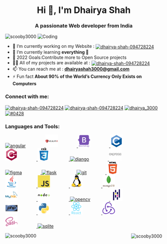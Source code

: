 <h1 align="center">Hi 👋, I'm Dhairya Shah</h1>
<h3 align="center">A passionate Web developer from India</h3>
<img align="right" alt="Coding" width="400" src="https://c.tenor.com/WthWmIXI24cAAAAd/work-working.gif">
<p align="left"> <img src="https://komarev.com/ghpvc/?username=scooby3000&label=Profile%20views&color=0e75b6&style=flat" alt="scooby3000" /> </p>

- 🔭 I’m currently working on my Website : [<img align="center" src="https://www.svgrepo.com/show/35727/website.svg" alt="dhairya-shah-094728224" height="25" width="25" />](https://scooby3000.github.io/Portfolio/)
- 🌱 I’m currently learning **everything 🤣**
- 🥅 2022 Goals:Contribute more to Open Source projects
- 👨‍💻 All of my projects are available at : [<img align="center" src="https://www.svgrepo.com/show/331724/github-code-source.svg" alt="dhairya-shah-094728224" height="25" width="25" />](https://github.com/Scooby3000?tab=repositories)
- 📫 You can reach me at : **dhairyashah3000@gmail.com**
- ⚡ Fun fact **About 90% of the World’s Currency Only Exists on Computers**

<h3 align="left">Connect with me:</h3>
<p align="left">
<a href="https://scooby3000.github.io/Portfolio/" target="blank"><img align="center" src="https://www.svgrepo.com/show/35727/website.svg" alt="dhairya-shah-094728224" height="35" width="40" /></a>
<a href="https://linkedin.com/in/dhairya-shah-094728224" target="blank"><img align="center" src="https://raw.githubusercontent.com/rahuldkjain/github-profile-readme-generator/master/src/images/icons/Social/linked-in-alt.svg" alt="dhairya-shah-094728224" height="30" width="40" /></a>
<a href="https://instagram.com/dhairya_3000" target="blank"><img align="center" src="https://raw.githubusercontent.com/rahuldkjain/github-profile-readme-generator/master/src/images/icons/Social/instagram.svg" alt="dhairya_3000" height="30" width="40" /></a>
<a href="https://discord.gg/#0428" target="blank"><img align="center" src="https://raw.githubusercontent.com/rahuldkjain/github-profile-readme-generator/master/src/images/icons/Social/discord.svg" alt="#0428" height="30" width="40" /></a>
</p>


<h3 align="left">Languages and Tools:</h3>
<p align="left"> 
<a href="https://angular.io" target="_blank" rel="noreferrer"> <img src="https://angular.io/assets/images/logos/angular/angular.svg" alt="angular" width="40" height="40"style="padding-right:60px;"/> </a> 
<a href="https://angular.io" target="_blank" rel="noreferrer"> <img src="https://raw.githubusercontent.com/devicons/devicon/master/icons/angularjs/angularjs-original-wordmark.svg" alt="angularjs" width="40" height="40" style="padding-right:60px;"/> </a> 
<a href="https://getbootstrap.com" target="_blank" rel="noreferrer"> <img src="https://raw.githubusercontent.com/devicons/devicon/master/icons/bootstrap/bootstrap-plain-wordmark.svg" alt="bootstrap" width="40" height="40"style="padding-right:60px;"/> </a> 
<a href="https://www.cprogramming.com/" target="_blank" rel="noreferrer"> <img src="https://raw.githubusercontent.com/devicons/devicon/master/icons/c/c-original.svg" alt="c" width="40" height="40"style="padding-right:60px;"/> </a> 
<a href="https://www.w3schools.com/cpp/" target="_blank" rel="noreferrer"> <img src="https://raw.githubusercontent.com/devicons/devicon/master/icons/cplusplus/cplusplus-original.svg" alt="cplusplus" width="40" height="40" style="padding-right:60px;"/> </a> 
<a href="https://www.w3schools.com/css/" target="_blank" rel="noreferrer"> <img src="https://raw.githubusercontent.com/devicons/devicon/master/icons/css3/css3-original-wordmark.svg" alt="css3" width="40" height="40"style="padding-right:60px;" /> </a> 
<a href="https://www.djangoproject.com/" target="_blank" rel="noreferrer"> <img src="https://www.svgrepo.com/show/373554/django.svg" alt="django" width="40" height="40" style="padding-right:60px;"/> </a> 
<a href="https://expressjs.com" target="_blank" rel="noreferrer"> <img src="https://raw.githubusercontent.com/devicons/devicon/master/icons/express/express-original-wordmark.svg" alt="express" width="40" height="40" style="padding-right:60px;"/> </a> 
<a href="https://www.figma.com/" target="_blank" rel="noreferrer"> <img src="https://www.vectorlogo.zone/logos/figma/figma-icon.svg" alt="figma" width="40" height="40" style="padding-right:60px;"/> </a> 
<a href="https://flask.palletsprojects.com/" target="_blank" rel="noreferrer"> <img src="https://www.vectorlogo.zone/logos/pocoo_flask/pocoo_flask-icon.svg" alt="flask" width="40" height="40"style="padding-right:60px;" /> </a> 
<a href="https://git-scm.com/" target="_blank" rel="noreferrer"> <img src="https://www.vectorlogo.zone/logos/git-scm/git-scm-icon.svg" alt="git" width="40" height="40"style="padding-right:60px;" /> </a> 
<a href="https://www.w3.org/html/" target="_blank" rel="noreferrer"> <img src="https://raw.githubusercontent.com/devicons/devicon/master/icons/html5/html5-original-wordmark.svg" alt="html5" width="40" height="40"style="padding-right:60px;" /> </a> 
<a href="https://www.java.com" target="_blank" rel="noreferrer"> <img src="https://raw.githubusercontent.com/devicons/devicon/master/icons/java/java-original.svg" alt="java" width="40" height="40" style="padding-right:60px;"/> </a> 
<a href="https://developer.mozilla.org/en-US/docs/Web/JavaScript" target="_blank" rel="noreferrer"> <img src="https://raw.githubusercontent.com/devicons/devicon/master/icons/javascript/javascript-original.svg" alt="javascript" width="40" height="40"style="padding-right:60px;" /> </a> 
<a href="https://www.linux.org/" target="_blank" rel="noreferrer"> <img src="https://raw.githubusercontent.com/devicons/devicon/master/icons/linux/linux-original.svg" alt="linux" width="40" height="40" style="padding-right:60px;"/> </a> 
<a href="https://www.mongodb.com/" target="_blank" rel="noreferrer"> <img src="https://raw.githubusercontent.com/devicons/devicon/master/icons/mongodb/mongodb-original-wordmark.svg" alt="mongodb" width="40" height="40" style="padding-right:60px;"/> </a> 
<a href="https://www.mysql.com/" target="_blank" rel="noreferrer"> <img src="https://raw.githubusercontent.com/devicons/devicon/master/icons/mysql/mysql-original-wordmark.svg" alt="mysql" width="40" height="40"style="padding-right:60px;"/> </a> 
<a href="https://nodejs.org" target="_blank" rel="noreferrer"> <img src="https://raw.githubusercontent.com/devicons/devicon/master/icons/nodejs/nodejs-original-wordmark.svg" alt="nodejs" width="40" height="40" style="padding-right:60px;"/> </a> 
<a href="https://opencv.org/" target="_blank" rel="noreferrer"> <img src="https://www.vectorlogo.zone/logos/opencv/opencv-icon.svg" alt="opencv" width="40" height="40" style="padding-right:60px;"/> </a> 
<a href="https://pandas.pydata.org/" target="_blank" rel="noreferrer"> <img src="https://raw.githubusercontent.com/devicons/devicon/2ae2a900d2f041da66e950e4d48052658d850630/icons/pandas/pandas-original.svg" alt="pandas" width="40" height="40" style="padding-right:60px;"/> </a> <a href="https://www.php.net" target="_blank" rel="noreferrer"> <img src="https://raw.githubusercontent.com/devicons/devicon/master/icons/php/php-original.svg" alt="php" width="40" height="40"style="padding-right:60px;" /> </a> 
<a href="https://www.python.org" target="_blank" rel="noreferrer"> <img src="https://raw.githubusercontent.com/devicons/devicon/master/icons/python/python-original.svg" alt="python" width="40" height="40"style="padding-right:60px;" /> </a> 
<a href="https://reactjs.org/" target="_blank" rel="noreferrer"> <img src="https://raw.githubusercontent.com/devicons/devicon/master/icons/react/react-original-wordmark.svg" alt="react" width="40" height="40"style="padding-right:60px;"/> </a> 
<a href="https://redux.js.org" target="_blank" rel="noreferrer"> <img src="https://raw.githubusercontent.com/devicons/devicon/master/icons/redux/redux-original.svg" alt="redux" width="40" height="40"style="padding-right:60px;"/> </a> 
<a href="https://sass-lang.com" target="_blank" rel="noreferrer"> <img src="https://raw.githubusercontent.com/devicons/devicon/master/icons/sass/sass-original.svg" alt="sass" width="40" height="40"style="padding-right:60px;"/> </a> 
<a href="https://www.sqlite.org/" target="_blank" rel="noreferrer"> <img src="https://www.vectorlogo.zone/logos/sqlite/sqlite-icon.svg" alt="sqlite" width="40" height="40" style="padding-right:60px;"/> </a> </p>

<p><img align="left" src="https://github-readme-stats.vercel.app/api/top-langs/?username=Scooby3000&langs_count=8&layout=compact&theme=radical" alt="scooby3000" width="400" height="250" style="padding-bottom:10px;"/></p>

<p>&nbsp;<img align="center" src="https://github-readme-stats.vercel.app/api?username=Scooby3000&show_icons=true&count_private=true&theme=radical&hide=prs,issues" alt="scooby3000" /></p>














<!-- <p align="left"> <a href="https://github.com/ryo-ma/github-profile-trophy"><img src="https://github-profile-trophy.vercel.app/?username=scooby3000" alt="scooby3000" /></a> </p> -->
<!-- <p><img align="center" src="https://github-readme-streak-stats.herokuapp.com/?user=scooby3000&" alt="scooby3000" /></p> -->


<!-- - 👯 I’m looking to collaborate on **e** -->  
<!-- - 🤝 I’m looking for help with **w** -->
<!-- - 💬 Ask me about **w** -->
<!-- - 📝 I regularly write articles on [](ww) -->
<!-- - 📝 I regularly write articles on [](ww) -->








